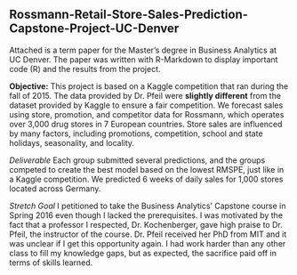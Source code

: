 ## Rossmann-Retail-Store-Sales-Prediction-Capstone-Project-UC-Denver

Attached is a term paper for the Master’s degree in Business Analytics at UC Denver. The paper was written with R-Markdown to display important code (R) and the results from the project. 

**Objective:** This project is based on a Kaggle competition that ran during the fall of 2015. The data provided by Dr. Pfeil were **slightly different** from the dataset provided by Kaggle to ensure a fair competition. We forecast sales using store, promotion, and competitor data for Rossmann, which operates over 3,000 drug stores in 7 European countries. Store sales are influenced by many factors, including promotions, competition, school and state holidays, seasonality, and locality. 

_Deliverable_ Each group submitted several predictions, and the groups competed to create the best model based on the lowest RMSPE, just like in a Kaggle competition. We predicted 6 weeks of daily sales for 1,000 stores located across Germany.

_Stretch Goal_ I petitioned to take the Business Analytics’ Capstone course in Spring 2016 even though I lacked the prerequisites. I was motivated by the fact that a professor I respected, Dr. Kochenberger, gave high praise to Dr. Pfeil, the instructor of the course. Dr. Pfeil received her PhD from MIT and it was unclear if I get this opportunity again. I had work harder than any other class to fill my knowledge gaps, but as expected, the sacrifice paid off in terms of skills learned. 
